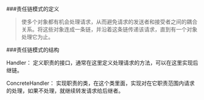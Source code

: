 ###责任链模式的定义 

>使多个对象都有机会处理请求，从而避免请求的发送者和接受者之间的耦合关系。将这些对象连成一条链，并沿着这条链传递该请求，直到有一个对象处理它为止。

###责任链模式的结构 

Handler： 定义职责的接口，通常在这里定义处理请求的方法，可以在这里实现后继链。

ConcreteHandler： 实现职责的类，在这个类里面，实现对在它职责范围内请求的处理，如果不处理，就继续转发请求给后继者。

